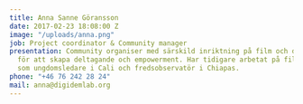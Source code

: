 ```yaml
---
title: Anna Sanne Göransson
date: 2017-02-23 18:08:00 Z
image: "/uploads/anna.png"
job: Project coordinator & Community manager
presentation: Community organiser med särskild inriktning på film och digitala medier
  för att skapa deltagande och empowerment. Har tidigare arbetat på filmstudio i Ouagadougou,
  som ungdomsledare i Cali och fredsobservatör i Chiapas.
phone: "+46 76 242 28 24"
mail: anna@digidemlab.org
---
```


